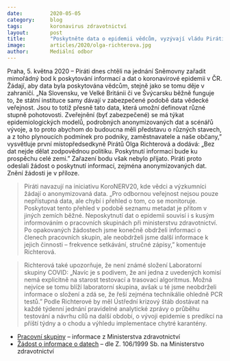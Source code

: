 ```yaml
---
date:         2020-05-05
category:     blog
tags:         koronavirus zdravotnictví
layout:       post
title:        "Poskytněte data o epidemii vědcům, vyzývají vládu Piráti"
image:        articles/2020/olga-richterova.jpg
author:       Mediální odbor
--- 
```




Praha, 5. května 2020 – Piráti dnes chtěli na jednání Sněmovny zařadit mimořádný bod k poskytování informací a dat o koronavirové epidemii v ČR. Žádají, aby data byla poskytována vědcům, stejně jako se tomu děje v zahraničí. „Na Slovensku, ve Velké Británii či ve Švýcarsku běžně funguje to, že státní instituce samy dávají v zabezpečené podobě data vědecké veřejnost. Jsou to totiž přesně tato data, která umožní definovat různé stupně pohotovosti. Zveřejnění (byť zabezpečené) se má týkat epidemiologických modelů, podrobných anonymizovaných dat a scénářů vývoje, a to proto abychom do budoucna měli představu o různých stavech, a z toho plynoucích podmínek pro podniky, zaměstnavatele a naše občany,” vysvětluje první místopředsedkyně Pirátů Olga Richterová a dodává: „Bez dat nejde dělat zodpovědnou politiku. Poskytnutí informací bude ku prospěchu celé zemi.” Zařazení bodu však nebylo přijato. Piráti proto odeslali žádost o poskytnutí informací, zejména anonymizovaných dat. Znění žádosti je v příloze.

> Piráti navazují na iniciativu KoroNERV20, kde vědci a výzkumníci žádají o anonymizovaná data. „Pro odbornou veřejnost nejsou pouze nepřístupná data, ale chybí i přehled o tom, co se monitoruje. Poskytovat tento přehled v podobě seznamu metadat je přitom v jiných zemích běžné. Neposkytnutí dat o epidemii souvisí i s kusým informováním o pracovních skupinách při ministerstvu zdravotnictví. Po opakovaných žádostech jsme konečně obdrželi informaci o členech pracovních skupin, ale neobdrželi jsme další informace k jejich činnosti – frekvence setkávání, stručné zápisy,” komentuje Richterová. 

> Richterová také upozorňuje, že není známé složení Laboratorní skupiny COVID: „Navíc je s podivem, že ani jedna z uvedených komisí nemá explicitně na starost testovací a trasovací algoritmus. Možná nejvíce se tomu blíží laboratorní skupina, avšak u té jsme neobdrželi informace o složení a zdá se, že řeší zejména technikálie ohledně PCR testů.” Podle Richterové by měl Ústřední krizový štáb dostávat na každé týdenní jednání pravidelné analytické zprávy o průběhu testování a návrhu cílů na další období, o vývoji epidemie s predikcí na příští týdny a o chodu a výhledu implementace chytré karantény. 


* [Pracovní skupiny](https://pirati.cz/assets/pdf/pracovni-skupiny-mzdr.pdf) – informace z Ministerstva zdravotnictví
* [Žádost o informace o datech](https://pirati.cz/assets/pdf/zadost-informace-o-datech.pdf) – dle Z. 106/1999 Sb. na Ministerstvo zdravotnictví
